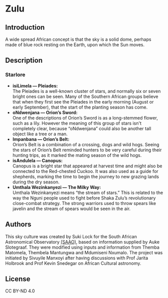 # Zulu

## Introduction

<p>A wide spread African concept is that the sky is a solid dome, perhaps made of blue rock resting on the Earth, upon which the Sun moves.</p>

## Description

### Starlore

<ul>
<li><b>isiLimela &mdash; Pleiades:</b><br/>The Pleiades is a well-known cluster of stars, and normally six or seven bright ones can be seen. Many of the Southern African groups believe that when they first see the Pleiades in the early morning (August or early September), that the start of the planting season has come. </li>
<li><b>oNdwenjana &mdash; Orion&#8217;s Sword:</b><br/>One of the descriptions of Orion&#8217;s Sword is as a long-stemmed flower, such as a lily.  However the meaning of this group of stars isn't completely clear, because &#8220;oNdwenjana&#8221; could also be another tall object like a tree or a man.</li>
<li><b>Impanbana &mdash; Orion&#8217;s Belt:</b><br/>Orion&#8217;s Belt is a combination of a crossing, dogs and wild hogs.   Seeing the stars of Orion&#8217;s Belt reminded hunters to be very careful during their hunting trips, as it marked the mating season of the wild hogs.</li>
<li><b>isAndulela &mdash; Canopus:</b><br/>Canopus is a bright star that appeared at harvest time and might also be connected to the Red-chested Cuckoo. It was also used as a guide for shepherds, marking the time to begin the journey to new grazing lands during the dry season. </li>
<li><b>Umthala Wezinkanyezi &mdash; The Milky Way:</b><br/> Umthala Wezinkanyezi means &#8220;the stream of stars.&#8221; This is related to the way the Nguni people used to fight before Shaka Zulu&#8217;s revolutionary close-combat strategy. The strong warriors used to throw spears like javelin and the stream of spears would be seen in the air.</li>
</ul>

## Authors

<p>This sky culture was created by Suki Lock for the South African Astronomical Observatory <a href="http://www.saao.ac.za/">(SAAO)</a>, based on information supplied by Auke Slotegraaf.
They were modified using inputs and information from Themba Matomela, Thembela Mantungwa and Mdumiseni Nxumalo. The project was initiated by
Sivuyile Manxoyi after having discussions with Prof Jarita Holbrook and Prof Kevin Snedegar on African Cultural astronomy.</p>

## License

CC BY-ND 4.0
